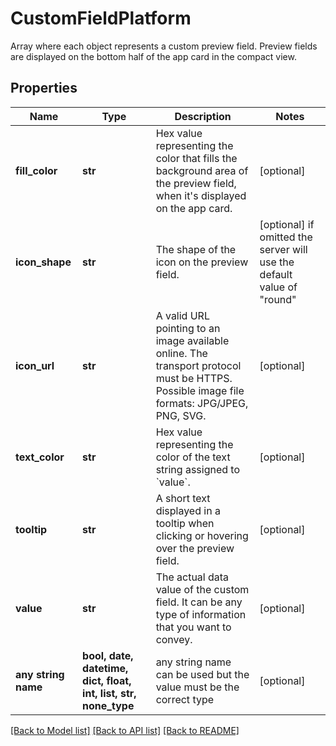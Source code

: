 # CustomFieldPlatform

Array where each object represents a custom preview field. Preview fields are displayed on the bottom half of the app card in the compact view.

## Properties
Name | Type | Description | Notes
------------ | ------------- | ------------- | -------------
**fill_color** | **str** | Hex value representing the color that fills the background area of the preview field, when it&#39;s displayed on the app card. | [optional] 
**icon_shape** | **str** | The shape of the icon on the preview field. | [optional]  if omitted the server will use the default value of "round"
**icon_url** | **str** | A valid URL pointing to an image available online. The transport protocol must be HTTPS. Possible image file formats: JPG/JPEG, PNG, SVG. | [optional] 
**text_color** | **str** | Hex value representing the color of the text string assigned to &#x60;value&#x60;. | [optional] 
**tooltip** | **str** | A short text displayed in a tooltip when clicking or hovering over the preview field. | [optional] 
**value** | **str** | The actual data value of the custom field. It can be any type of information that you want to convey. | [optional] 
**any string name** | **bool, date, datetime, dict, float, int, list, str, none_type** | any string name can be used but the value must be the correct type | [optional]

[[Back to Model list]](../README.md#documentation-for-models) [[Back to API list]](../README.md#documentation-for-api-endpoints) [[Back to README]](../README.md)


